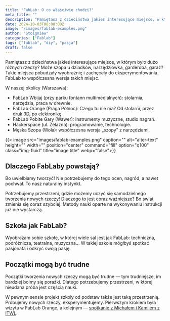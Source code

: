 ```yaml
---
title: "FabLab: O co właściwie chodzi?"
meta_title: ""
description: "Pamiętasz z dzieciństwa jakieś interesujące miejsce, w którym było dużo różnych rzeczy? Może szopa u dziadków, narzędziówka, garderoba, garaż?"
date: 2024-10-03T08:00:00Z
image: "/images/fablab-examples.png"
author: "Stoigniew"
categories: ["Fablab"]
tags: ["fablab", "diy", "pasja"]
draft: false
---
```


Pamiętasz z dzieciństwa jakieś interesujące miejsce, w którym było dużo różnych rzeczy? Może szopa u dziadków, narzędziówka, garderoba, garaż? Takie miejsca pobudzały wyobraźnię i zachęcały do eksperymentowania. FabLab to współczesna wersja takich miejsc.

W naszej okolicy (Warszawa): 

* FabLab Wbijaj (przy parku fontann multimedialnych): stolarnia, narzędzia, praca w drewnie.
* FabLab Orange (Praga Północ): Czego tu nie ma? Od stolarni, przez druk 3D, po elektronikę.
* FabLab Pobite Gary (Wawer): instrumenty muzyczne, studio nagrań.
* Hackerspace (ul. Żelazna): programowanie, technologie.
* Męska Szopa (Wola): współczesna wersja „szopy” z narzędziami.

{{< image src="images/fablab-examples.png" caption="" alt="alter-text" height="" width="" position="center" command="fill" option="q100" class="img-fluid" title="image title"  webp="false">}}

## Dlaczego FabLaby powstają? 

Bo uwielbiamy tworzyć! Nie potrzebujemy do tego ocen, nagród, a nawet pochwał. To nasz naturalny instynkt. 

Potrzebujemy przestrzeni, gdzie możemy uczyć się samodzielnego tworzenia nowych rzeczy! Dlaczego to jest coraz ważniejsze? Bo świat zmienia się coraz szybciej. Metody nauki oparte na wykonywaniu instrukcji już nie wystarczą.

## Szkoła jak FabLab? 
Wyobrażam sobie szkołę, w której wiele sal jest jak FabLab: techniczna, podróżnicza, teatralna, muzyczna… W takiej szkole mógłbyś spotkać pasjonata i odkryć swoją pasję.

## Początki mogą być trudne

Początki tworzenia nowych rzeczy mogą być trudne — tym trudniejsze, im bardziej boimy się porażki. Dlatego potrzebujemy przestrzeni, w której nieudana próba jest częścią nauki. 

W pewnym sensie projekt szkoły od podstaw także jest taką przestrzenią. Próbujemy nowych rzeczy, eksperymentujemy. Pierwszym krokiem była wizyta w FabLab Orange, a kolejnym — [spotkanie z Michałem i Kamilem z ITWL](/blog/fablab-itwl-spotkanie).